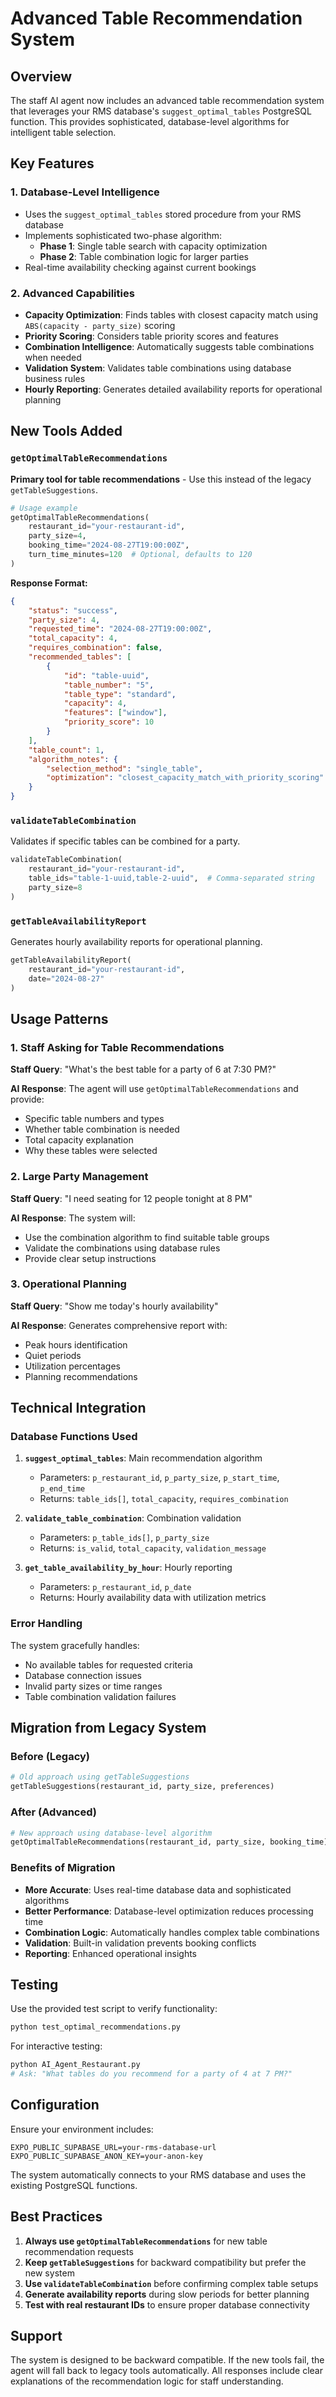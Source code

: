 # Advanced Table Recommendation System

## Overview

The staff AI agent now includes an advanced table recommendation system that leverages your RMS database's `suggest_optimal_tables` PostgreSQL function. This provides sophisticated, database-level algorithms for intelligent table selection.

## Key Features

### 1. Database-Level Intelligence
- Uses the `suggest_optimal_tables` stored procedure from your RMS database
- Implements sophisticated two-phase algorithm:
  - **Phase 1**: Single table search with capacity optimization
  - **Phase 2**: Table combination logic for larger parties
- Real-time availability checking against current bookings

### 2. Advanced Capabilities
- **Capacity Optimization**: Finds tables with closest capacity match using `ABS(capacity - party_size)` scoring
- **Priority Scoring**: Considers table priority scores and features
- **Combination Intelligence**: Automatically suggests table combinations when needed
- **Validation System**: Validates table combinations using database business rules
- **Hourly Reporting**: Generates detailed availability reports for operational planning

## New Tools Added

### `getOptimalTableRecommendations`
**Primary tool for table recommendations** - Use this instead of the legacy `getTableSuggestions`.

```python
# Usage example
getOptimalTableRecommendations(
    restaurant_id="your-restaurant-id",
    party_size=4,
    booking_time="2024-08-27T19:00:00Z",
    turn_time_minutes=120  # Optional, defaults to 120
)
```

**Response Format:**
```json
{
    "status": "success",
    "party_size": 4,
    "requested_time": "2024-08-27T19:00:00Z",
    "total_capacity": 4,
    "requires_combination": false,
    "recommended_tables": [
        {
            "id": "table-uuid",
            "table_number": "5",
            "table_type": "standard",
            "capacity": 4,
            "features": ["window"],
            "priority_score": 10
        }
    ],
    "table_count": 1,
    "algorithm_notes": {
        "selection_method": "single_table",
        "optimization": "closest_capacity_match_with_priority_scoring"
    }
}
```

### `validateTableCombination`
Validates if specific tables can be combined for a party.

```python
validateTableCombination(
    restaurant_id="your-restaurant-id",
    table_ids="table-1-uuid,table-2-uuid",  # Comma-separated string
    party_size=8
)
```

### `getTableAvailabilityReport`
Generates hourly availability reports for operational planning.

```python
getTableAvailabilityReport(
    restaurant_id="your-restaurant-id",
    date="2024-08-27"
)
```

## Usage Patterns

### 1. Staff Asking for Table Recommendations
**Staff Query**: "What's the best table for a party of 6 at 7:30 PM?"

**AI Response**: The agent will use `getOptimalTableRecommendations` and provide:
- Specific table numbers and types
- Whether table combination is needed
- Total capacity explanation
- Why these tables were selected

### 2. Large Party Management
**Staff Query**: "I need seating for 12 people tonight at 8 PM"

**AI Response**: The system will:
- Use the combination algorithm to find suitable table groups
- Validate the combinations using database rules
- Provide clear setup instructions

### 3. Operational Planning
**Staff Query**: "Show me today's hourly availability"

**AI Response**: Generates comprehensive report with:
- Peak hours identification
- Quiet periods
- Utilization percentages
- Planning recommendations

## Technical Integration

### Database Functions Used
1. **`suggest_optimal_tables`**: Main recommendation algorithm
   - Parameters: `p_restaurant_id`, `p_party_size`, `p_start_time`, `p_end_time`
   - Returns: `table_ids[]`, `total_capacity`, `requires_combination`

2. **`validate_table_combination`**: Combination validation
   - Parameters: `p_table_ids[]`, `p_party_size`
   - Returns: `is_valid`, `total_capacity`, `validation_message`

3. **`get_table_availability_by_hour`**: Hourly reporting
   - Parameters: `p_restaurant_id`, `p_date`
   - Returns: Hourly availability data with utilization metrics

### Error Handling
The system gracefully handles:
- No available tables for requested criteria
- Database connection issues
- Invalid party sizes or time ranges
- Table combination validation failures

## Migration from Legacy System

### Before (Legacy)
```python
# Old approach using getTableSuggestions
getTableSuggestions(restaurant_id, party_size, preferences)
```

### After (Advanced)
```python
# New approach using database-level algorithm
getOptimalTableRecommendations(restaurant_id, party_size, booking_time)
```

### Benefits of Migration
- **More Accurate**: Uses real-time database data and sophisticated algorithms
- **Better Performance**: Database-level optimization reduces processing time
- **Combination Logic**: Automatically handles complex table combinations
- **Validation**: Built-in validation prevents booking conflicts
- **Reporting**: Enhanced operational insights

## Testing

Use the provided test script to verify functionality:

```bash
python test_optimal_recommendations.py
```

For interactive testing:
```bash
python AI_Agent_Restaurant.py
# Ask: "What tables do you recommend for a party of 4 at 7 PM?"
```

## Configuration

Ensure your environment includes:
```env
EXPO_PUBLIC_SUPABASE_URL=your-rms-database-url
EXPO_PUBLIC_SUPABASE_ANON_KEY=your-anon-key
```

The system automatically connects to your RMS database and uses the existing PostgreSQL functions.

## Best Practices

1. **Always use `getOptimalTableRecommendations`** for new table recommendation requests
2. **Keep `getTableSuggestions`** for backward compatibility but prefer the new system
3. **Use `validateTableCombination`** before confirming complex table setups
4. **Generate availability reports** during slow periods for better planning
5. **Test with real restaurant IDs** to ensure proper database connectivity

## Support

The system is designed to be backward compatible. If the new tools fail, the agent will fall back to legacy tools automatically. All responses include clear explanations of the recommendation logic for staff understanding.
